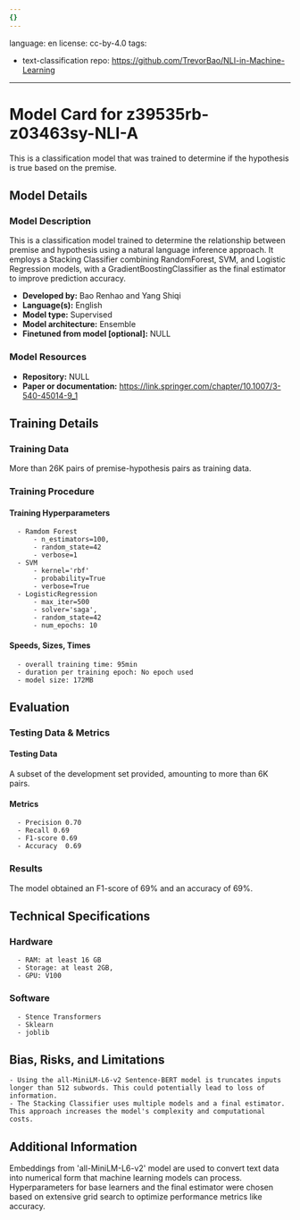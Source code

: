 ```yaml
---
{}
---
```


language: en
license: cc-by-4.0
tags:

- text-classification
  repo: https://github.com/TrevorBao/NLI-in-Machine-Learning

---

# Model Card for z39535rb-z03463sy-NLI-A

<!-- Provide a quick summary of what the model is/does. -->

This is a classification model that was trained to
determine if the hypothesis is true based on the premise.

## Model Details

### Model Description

<!-- Provide a longer summary of what this model is. -->

This is a classification model trained to determine the relationship between premise and hypothesis using a natural language inference approach. It employs a Stacking Classifier combining RandomForest, SVM, and Logistic Regression models, with a GradientBoostingClassifier as the final estimator to improve prediction accuracy.

- **Developed by:** Bao Renhao and Yang Shiqi
- **Language(s):** English
- **Model type:** Supervised
- **Model architecture:** Ensemble
- **Finetuned from model [optional]:** NULL

### Model Resources

<!-- Provide links where applicable. -->

- **Repository:** NULL
- **Paper or documentation:** https://link.springer.com/chapter/10.1007/3-540-45014-9_1

## Training Details

### Training Data

<!-- This is a short stub of information on the training data that was used, and documentation related to data pre-processing or additional filtering (if applicable). -->

More than 26K pairs of premise-hypothesis pairs as training data.

### Training Procedure

<!-- This relates heavily to the Technical Specifications. Content here should link to that section when it is relevant to the training procedure. -->

#### Training Hyperparameters

<!-- This is a summary of the values of hyperparameters used in training the model. -->

      - Ramdom Forest
          - n_estimators=100,
          - random_state=42
          - verbose=1
      - SVM
          - kernel='rbf'
          - probability=True
          - verbose=True
      - LogisticRegression
          - max_iter=500
          - solver='saga',
          - random_state=42
          - num_epochs: 10

#### Speeds, Sizes, Times

<!-- This section provides information about how roughly how long it takes to train the model and the size of the resulting model. -->

      - overall training time: 95min
      - duration per training epoch: No epoch used
      - model size: 172MB

## Evaluation

<!-- This section describes the evaluation protocols and provides the results. -->

### Testing Data & Metrics

#### Testing Data

<!-- This should describe any evaluation data used (e.g., the development/validation set provided). -->

A subset of the development set provided, amounting to more than 6K pairs.

#### Metrics

<!-- These are the evaluation metrics being used. -->

      - Precision 0.70
      - Recall 0.69
      - F1-score 0.69
      - Accuracy  0.69

### Results

The model obtained an F1-score of 69% and an accuracy of 69%.

## Technical Specifications

### Hardware

      - RAM: at least 16 GB
      - Storage: at least 2GB,
      - GPU: V100

### Software

      - Stence Transformers
      - Sklearn
      - joblib

## Bias, Risks, and Limitations

<!-- This section is meant to convey both technical and sociotechnical limitations. -->

    - Using the all-MiniLM-L6-v2 Sentence-BERT model is truncates inputs longer than 512 subwords. This could potentially lead to loss of information.
    - The Stacking Classifier uses multiple models and a final estimator. This approach increases the model's complexity and computational costs.

## Additional Information

<!-- Any other information that would be useful for other people to know. -->

Embeddings from 'all-MiniLM-L6-v2' model are used to convert text data into numerical form that machine learning models can process.
Hyperparameters for base learners and the final estimator were chosen based on extensive grid search to optimize performance metrics like accuracy.

